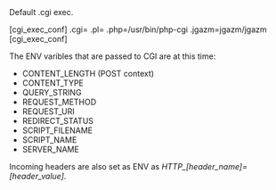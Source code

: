 <html>
<body>
Default .cgi exec.

[cgi_exec_conf]
.cgi=<shell>
.pl=<shell>
.php=/usr/bin/php-cgi
.jgazm=jgazm/jgazm
[cgi_exec_conf]


The ENV varibles that are passed to CGI are at this time:

<ul>
<li>CONTENT_LENGTH (POST context)</li>
<li>CONTENT_TYPE</li>
<li>QUERY_STRING</li>
<li>REQUEST_METHOD</li>
<li>REQUEST_URI</li>
<li>REDIRECT_STATUS</li>
<li>SCRIPT_FILENAME</li>
<li>SCRIPT_NAME</li>
<li>SERVER_NAME</li>
</ul>

Incoming headers are also set as ENV as <i>HTTP_[header_name]=[header_value]</i>.

</body>
</html>
